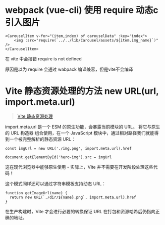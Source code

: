 

# webpack (vue-cli) 使用 require 动态c引入图片

```
<CarouselItem v-for="(item,index) of carouselData" :key="index">
    <img :src="require(`../../lib/Carousel/assets/${item.img_name}`)" />
</CarouselItem>
```


在 vite 中会报错 require is not defined

原因是以为 require 会通过 wabpack 编译兼容，但是vite不会编译


# Vite 静态资源处理的方法 new URL(url, import.meta.url)

> [Vite 静态资源处理](https://vitejs.cn/guide/assets.html)


import.meta.url 是一个 ESM 的原生功能，会暴露当前模块的 URL。
将它与原生的 URL 构造器 组合使用，在一个 JavaScript 模块中，通过相对路径我们就能得到一个被完整解析的静态资源 URL：
```
const imgUrl = new URL('./img.png', import.meta.url).href

document.getElementById('hero-img').src = imgUrl
```

这在现代浏览器中能够原生使用 - 实际上，Vite 并不需要在开发阶段处理这些代码！

这个模式同样还可以通过字符串模板支持动态 URL：
```
function getImageUrl(name) {
  return new URL(`./dir/${name}.png`, import.meta.url).href
}
```
在生产构建时，Vite 才会进行必要的转换保证 URL 在打包和资源哈希后仍指向正确的地址。
